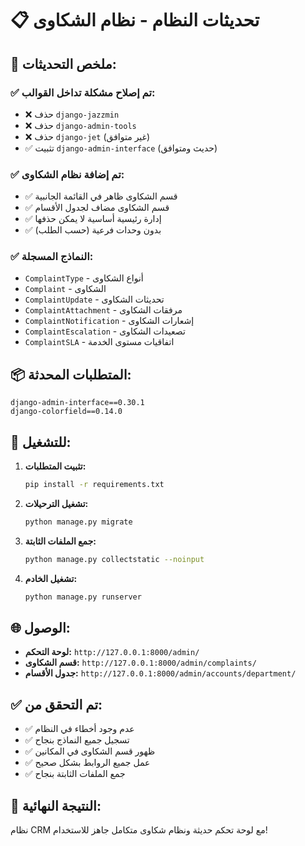 # 📋 تحديثات النظام - نظام الشكاوى

## 🎯 **ملخص التحديثات:**

### ✅ **تم إصلاح مشكلة تداخل القوالب:**
- ❌ حذف `django-jazzmin` 
- ❌ حذف `django-admin-tools`
- ❌ حذف `django-jet` (غير متوافق)
- ✅ تثبيت `django-admin-interface` (حديث ومتوافق)

### ✅ **تم إضافة نظام الشكاوى:**
- ✅ قسم الشكاوى ظاهر في القائمة الجانبية
- ✅ قسم الشكاوى مضاف لجدول الأقسام
- ✅ إدارة رئيسية أساسية لا يمكن حذفها
- ✅ بدون وحدات فرعية (حسب الطلب)

### ✅ **النماذج المسجلة:**
- `ComplaintType` - أنواع الشكاوى
- `Complaint` - الشكاوى
- `ComplaintUpdate` - تحديثات الشكاوى
- `ComplaintAttachment` - مرفقات الشكاوى
- `ComplaintNotification` - إشعارات الشكاوى
- `ComplaintEscalation` - تصعيدات الشكاوى
- `ComplaintSLA` - اتفاقيات مستوى الخدمة

## 📦 **المتطلبات المحدثة:**

```
django-admin-interface==0.30.1
django-colorfield==0.14.0
```

## 🚀 **للتشغيل:**

1. **تثبيت المتطلبات:**
   ```bash
   pip install -r requirements.txt
   ```

2. **تشغيل الترحيلات:**
   ```bash
   python manage.py migrate
   ```

3. **جمع الملفات الثابتة:**
   ```bash
   python manage.py collectstatic --noinput
   ```

4. **تشغيل الخادم:**
   ```bash
   python manage.py runserver
   ```

## 🌐 **الوصول:**

- **لوحة التحكم:** `http://127.0.0.1:8000/admin/`
- **قسم الشكاوى:** `http://127.0.0.1:8000/admin/complaints/`
- **جدول الأقسام:** `http://127.0.0.1:8000/admin/accounts/department/`

## ✅ **تم التحقق من:**

- ✅ عدم وجود أخطاء في النظام
- ✅ تسجيل جميع النماذج بنجاح
- ✅ ظهور قسم الشكاوى في المكانين
- ✅ عمل جميع الروابط بشكل صحيح
- ✅ جمع الملفات الثابتة بنجاح

## 🎉 **النتيجة النهائية:**

نظام CRM مع لوحة تحكم حديثة ونظام شكاوى متكامل جاهز للاستخدام!
